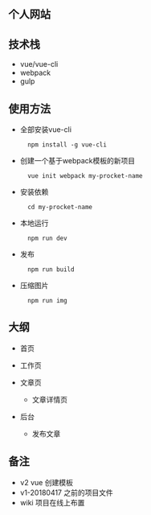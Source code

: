 
个人网站
---


## 技术栈
+ vue/vue-cli
+ webpack
+ gulp


## 使用方法

- 全部安装vue-cli
                
        npm install -g vue-cli

- 创建一个基于webpack模板的新项目

        vue init webpack my-procket-name

- 安装依赖

        cd my-procket-name

- 本地运行

        npm run dev

- 发布

        npm run build


- 压缩图片

        npm run img


## 大纲

- 首页
- 工作页
- 文章页
  + 文章详情页

- 后台
  + 发布文章


## 备注
- v2 vue 创建模板
- v1-20180417 之前的项目文件
- wiki 项目在线上布置